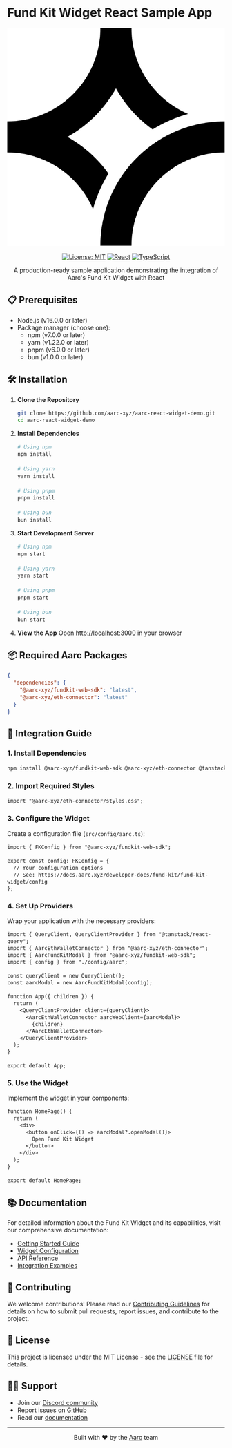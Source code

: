 # Fund Kit Widget React Sample App

<div align="center">

![Aarc logo](/public/aarclogo.svg)

[![License: MIT](https://img.shields.io/badge/License-MIT-yellow.svg)](https://opensource.org/licenses/MIT)
[![React](https://img.shields.io/badge/React-18.0+-blue)](https://reactjs.org/)
[![TypeScript](https://img.shields.io/badge/TypeScript-5.0+-blue)](https://www.typescriptlang.org/)

A production-ready sample application demonstrating the integration of Aarc's Fund Kit Widget with React
</div>

## 📋 Prerequisites

- Node.js (v16.0.0 or later)
- Package manager (choose one):
  - npm (v7.0.0 or later)
  - yarn (v1.22.0 or later)
  - pnpm (v6.0.0 or later)
  - bun (v1.0.0 or later)

## 🛠 Installation

1. **Clone the Repository**
   ```bash
   git clone https://github.com/aarc-xyz/aarc-react-widget-demo.git
   cd aarc-react-widget-demo
   ```

2. **Install Dependencies**
   ```bash
   # Using npm
   npm install

   # Using yarn
   yarn install

   # Using pnpm
   pnpm install

   # Using bun
   bun install
   ```

3. **Start Development Server**
   ```bash
   # Using npm
   npm start

   # Using yarn
   yarn start

   # Using pnpm
   pnpm start

   # Using bun
   bun start
   ```

4. **View the App**
   Open [http://localhost:3000](http://localhost:3000) in your browser

## 📦 Required Aarc Packages

```json
{
  "dependencies": {
    "@aarc-xyz/fundkit-web-sdk": "latest",
    "@aarc-xyz/eth-connector": "latest"
  }
}
```

## 🔧 Integration Guide

### 1. Install Dependencies

```bash
npm install @aarc-xyz/fundkit-web-sdk @aarc-xyz/eth-connector @tanstack/react-query
```

### 2. Import Required Styles

```tsx
import "@aarc-xyz/eth-connector/styles.css";
```

### 3. Configure the Widget

Create a configuration file (`src/config/aarc.ts`):

```tsx
import { FKConfig } from "@aarc-xyz/fundkit-web-sdk";

export const config: FKConfig = {
  // Your configuration options
  // See: https://docs.aarc.xyz/developer-docs/fund-kit/fund-kit-widget/config
};
```

### 4. Set Up Providers

Wrap your application with the necessary providers:

```tsx
import { QueryClient, QueryClientProvider } from "@tanstack/react-query";
import { AarcEthWalletConnector } from "@aarc-xyz/eth-connector";
import { AarcFundKitModal } from "@aarc-xyz/fundkit-web-sdk";
import { config } from "./config/aarc";

const queryClient = new QueryClient();
const aarcModal = new AarcFundKitModal(config);

function App({ children }) {
  return (
    <QueryClientProvider client={queryClient}>
      <AarcEthWalletConnector aarcWebClient={aarcModal}>
        {children}
      </AarcEthWalletConnector>
    </QueryClientProvider>
  );
}

export default App;
```

### 5. Use the Widget

Implement the widget in your components:

```tsx
function HomePage() {
  return (
    <div>
      <button onClick={() => aarcModal?.openModal()}>
        Open Fund Kit Widget
      </button>
    </div>
  );
}

export default HomePage;
```

## 📚 Documentation

For detailed information about the Fund Kit Widget and its capabilities, visit our comprehensive documentation:

- [Getting Started Guide](https://docs.aarc.xyz/developer-docs/developers/widget)
- [Widget Configuration](https://docs.aarc.xyz/developer-docs/fund-kit/fund-kit-widget/config)
- [API Reference](https://docs.aarc.xyz/developer-docs/developers/api)
- [Integration Examples](https://docs.aarc.xyz/developer-docs/developers/cookbook)

## 🤝 Contributing

We welcome contributions! Please read our [Contributing Guidelines](CONTRIBUTING.md) for details on how to submit pull requests, report issues, and contribute to the project.

## 📄 License

This project is licensed under the MIT License - see the [LICENSE](LICENSE) file for details.

## 🙋‍♂️ Support

- Join our [Discord community](https://discord.com/invite/XubvAjtpM7)
- Report issues on [GitHub](https://github.dev/aarc-xyz/aarc-react-widget-demo/issues)
- Read our [documentation](https://docs.aarc.xyz)

---

<div align="center">
Built with ❤️ by the <a href="https://aarc.xyz/">Aarc</a> team
</div>